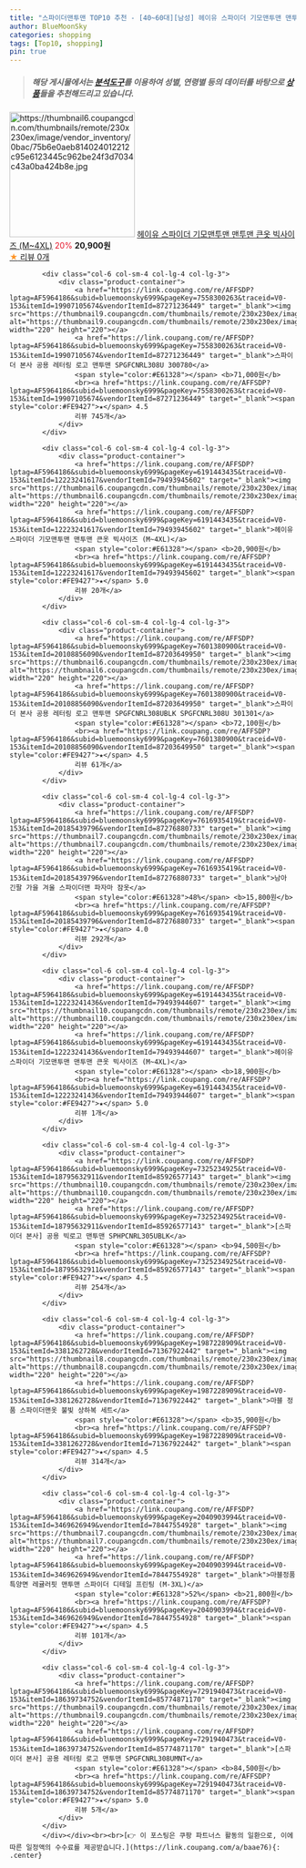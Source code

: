 ```yaml
---
title: "스파이더맨투맨 TOP10 추천 - [40~60대][남성] 헤이유 스파이더 기모맨투맨 맨투맨 큰옷 빅사이즈 (M~4XL)"
author: BlueMoonSky
categories: shopping
tags: [Top10, shopping]
pin: true
---
```


> ##### 해당 게시물에서는 [**분석도구**](https://itemscout.io/)를 이용하여 **성별**, **연령별** 등의 데이터를 바탕으로 [**상품**](https://link.coupang.com/a/baae76)들을 추천해드리고 있습니다.
<div class="container"><div class="row">
            <div class="col-6 col-sm-4 col-lg-4 col-lg-3">
                <div class="product-container">
                    <a href="https://link.coupang.com/re/AFFSDP?lptag=AF5964186&subid=bluemoonsky6999&pageKey=6191443435&traceid=V0-153&itemId=12223241617&vendorItemId=79493945602" target="_blank"><img src="https://thumbnail6.coupangcdn.com/thumbnails/remote/230x230ex/image/vendor_inventory/0bac/75b6e0aeb814024012212c95e6123445c962be24f3d7034c43a0ba424b8e.jpg" alt="https://thumbnail6.coupangcdn.com/thumbnails/remote/230x230ex/image/vendor_inventory/0bac/75b6e0aeb814024012212c95e6123445c962be24f3d7034c43a0ba424b8e.jpg" width="220" height="220"></a>
                    <a href="https://link.coupang.com/re/AFFSDP?lptag=AF5964186&subid=bluemoonsky6999&pageKey=6191443435&traceid=V0-153&itemId=12223241617&vendorItemId=79493945602" target="_blank">헤이유 스파이더 기모맨투맨 맨투맨 큰옷 빅사이즈 (M~4XL)</a>
                    <span style="color:#E61328">20%</span> <b>20,900원</b>
                    <br><a href="https://link.coupang.com/re/AFFSDP?lptag=AF5964186&subid=bluemoonsky6999&pageKey=6191443435&traceid=V0-153&itemId=12223241617&vendorItemId=79493945602" target="_blank"><span style="color:#FE9427">★</span> 
                    리뷰 0개</a>
                </div>
            </div>
            
            <div class="col-6 col-sm-4 col-lg-4 col-lg-3">
                <div class="product-container">
                    <a href="https://link.coupang.com/re/AFFSDP?lptag=AF5964186&subid=bluemoonsky6999&pageKey=7558300263&traceid=V0-153&itemId=19907105674&vendorItemId=87271236449" target="_blank"><img src="https://thumbnail9.coupangcdn.com/thumbnails/remote/230x230ex/image/vendor_inventory/f064/5015dc26b428bac358d22cd88fb76a59a87d2345016b95ac2cb333c35310.jpg" alt="https://thumbnail9.coupangcdn.com/thumbnails/remote/230x230ex/image/vendor_inventory/f064/5015dc26b428bac358d22cd88fb76a59a87d2345016b95ac2cb333c35310.jpg" width="220" height="220"></a>
                    <a href="https://link.coupang.com/re/AFFSDP?lptag=AF5964186&subid=bluemoonsky6999&pageKey=7558300263&traceid=V0-153&itemId=19907105674&vendorItemId=87271236449" target="_blank">스파이더 본사 공용 레터링 로고 맨투맨 SPGFCNRL308U 300780</a>
                    <span style="color:#E61328"></span> <b>71,000원</b>
                    <br><a href="https://link.coupang.com/re/AFFSDP?lptag=AF5964186&subid=bluemoonsky6999&pageKey=7558300263&traceid=V0-153&itemId=19907105674&vendorItemId=87271236449" target="_blank"><span style="color:#FE9427">★</span> 4.5
                    리뷰 745개</a>
                </div>
            </div>
            
            <div class="col-6 col-sm-4 col-lg-4 col-lg-3">
                <div class="product-container">
                    <a href="https://link.coupang.com/re/AFFSDP?lptag=AF5964186&subid=bluemoonsky6999&pageKey=6191443435&traceid=V0-153&itemId=12223241617&vendorItemId=79493945602" target="_blank"><img src="https://thumbnail6.coupangcdn.com/thumbnails/remote/230x230ex/image/vendor_inventory/0bac/75b6e0aeb814024012212c95e6123445c962be24f3d7034c43a0ba424b8e.jpg" alt="https://thumbnail6.coupangcdn.com/thumbnails/remote/230x230ex/image/vendor_inventory/0bac/75b6e0aeb814024012212c95e6123445c962be24f3d7034c43a0ba424b8e.jpg" width="220" height="220"></a>
                    <a href="https://link.coupang.com/re/AFFSDP?lptag=AF5964186&subid=bluemoonsky6999&pageKey=6191443435&traceid=V0-153&itemId=12223241617&vendorItemId=79493945602" target="_blank">헤이유 스파이더 기모맨투맨 맨투맨 큰옷 빅사이즈 (M~4XL)</a>
                    <span style="color:#E61328"></span> <b>20,900원</b>
                    <br><a href="https://link.coupang.com/re/AFFSDP?lptag=AF5964186&subid=bluemoonsky6999&pageKey=6191443435&traceid=V0-153&itemId=12223241617&vendorItemId=79493945602" target="_blank"><span style="color:#FE9427">★</span> 5.0
                    리뷰 20개</a>
                </div>
            </div>
            
            <div class="col-6 col-sm-4 col-lg-4 col-lg-3">
                <div class="product-container">
                    <a href="https://link.coupang.com/re/AFFSDP?lptag=AF5964186&subid=bluemoonsky6999&pageKey=7601380900&traceid=V0-153&itemId=20108856090&vendorItemId=87203649950" target="_blank"><img src="https://thumbnail6.coupangcdn.com/thumbnails/remote/230x230ex/image/vendor_inventory/03d2/ed7a25ac41d102043dd27fb110f2b2faf2d0e7b84f98d66159bcb3ee1121.jpg" alt="https://thumbnail6.coupangcdn.com/thumbnails/remote/230x230ex/image/vendor_inventory/03d2/ed7a25ac41d102043dd27fb110f2b2faf2d0e7b84f98d66159bcb3ee1121.jpg" width="220" height="220"></a>
                    <a href="https://link.coupang.com/re/AFFSDP?lptag=AF5964186&subid=bluemoonsky6999&pageKey=7601380900&traceid=V0-153&itemId=20108856090&vendorItemId=87203649950" target="_blank">스파이더 본사 공용 레터링 로고 맨투맨 SPGFCNRL308UBLK SPGFCNRL308U 301301</a>
                    <span style="color:#E61328"></span> <b>72,100원</b>
                    <br><a href="https://link.coupang.com/re/AFFSDP?lptag=AF5964186&subid=bluemoonsky6999&pageKey=7601380900&traceid=V0-153&itemId=20108856090&vendorItemId=87203649950" target="_blank"><span style="color:#FE9427">★</span> 4.5
                    리뷰 61개</a>
                </div>
            </div>
            
            <div class="col-6 col-sm-4 col-lg-4 col-lg-3">
                <div class="product-container">
                    <a href="https://link.coupang.com/re/AFFSDP?lptag=AF5964186&subid=bluemoonsky6999&pageKey=7616935419&traceid=V0-153&itemId=20185439796&vendorItemId=87276880733" target="_blank"><img src="https://thumbnail7.coupangcdn.com/thumbnails/remote/230x230ex/image/vendor_inventory/f759/83b691b6734bbebd4e5668cd3444814298911afd10987366c7324a21b2a1.jpg" alt="https://thumbnail7.coupangcdn.com/thumbnails/remote/230x230ex/image/vendor_inventory/f759/83b691b6734bbebd4e5668cd3444814298911afd10987366c7324a21b2a1.jpg" width="220" height="220"></a>
                    <a href="https://link.coupang.com/re/AFFSDP?lptag=AF5964186&subid=bluemoonsky6999&pageKey=7616935419&traceid=V0-153&itemId=20185439796&vendorItemId=87276880733" target="_blank">남아 긴팔 가을 겨울 스파이더맨 파자마 잠옷</a>
                    <span style="color:#E61328">48%</span> <b>15,800원</b>
                    <br><a href="https://link.coupang.com/re/AFFSDP?lptag=AF5964186&subid=bluemoonsky6999&pageKey=7616935419&traceid=V0-153&itemId=20185439796&vendorItemId=87276880733" target="_blank"><span style="color:#FE9427">★</span> 4.0
                    리뷰 292개</a>
                </div>
            </div>
            
            <div class="col-6 col-sm-4 col-lg-4 col-lg-3">
                <div class="product-container">
                    <a href="https://link.coupang.com/re/AFFSDP?lptag=AF5964186&subid=bluemoonsky6999&pageKey=6191443435&traceid=V0-153&itemId=12223241436&vendorItemId=79493944607" target="_blank"><img src="https://thumbnail10.coupangcdn.com/thumbnails/remote/230x230ex/image/vendor_inventory/3e2d/50c5c0c5dedc017681a23c592c2d98d27b89faa0d0fac0f02c83ebaa8c74.jpg" alt="https://thumbnail10.coupangcdn.com/thumbnails/remote/230x230ex/image/vendor_inventory/3e2d/50c5c0c5dedc017681a23c592c2d98d27b89faa0d0fac0f02c83ebaa8c74.jpg" width="220" height="220"></a>
                    <a href="https://link.coupang.com/re/AFFSDP?lptag=AF5964186&subid=bluemoonsky6999&pageKey=6191443435&traceid=V0-153&itemId=12223241436&vendorItemId=79493944607" target="_blank">헤이유 스파이더 기모맨투맨 맨투맨 큰옷 빅사이즈 (M~4XL)</a>
                    <span style="color:#E61328"></span> <b>18,900원</b>
                    <br><a href="https://link.coupang.com/re/AFFSDP?lptag=AF5964186&subid=bluemoonsky6999&pageKey=6191443435&traceid=V0-153&itemId=12223241436&vendorItemId=79493944607" target="_blank"><span style="color:#FE9427">★</span> 5.0
                    리뷰 1개</a>
                </div>
            </div>
            
            <div class="col-6 col-sm-4 col-lg-4 col-lg-3">
                <div class="product-container">
                    <a href="https://link.coupang.com/re/AFFSDP?lptag=AF5964186&subid=bluemoonsky6999&pageKey=7325234925&traceid=V0-153&itemId=18795632911&vendorItemId=85926577143" target="_blank"><img src="https://thumbnail10.coupangcdn.com/thumbnails/remote/230x230ex/image/vendor_inventory/8229/03da984b9fbb285476133420632fb5a0978c4dc8df8aef4a0a11be154119.jpg" alt="https://thumbnail10.coupangcdn.com/thumbnails/remote/230x230ex/image/vendor_inventory/8229/03da984b9fbb285476133420632fb5a0978c4dc8df8aef4a0a11be154119.jpg" width="220" height="220"></a>
                    <a href="https://link.coupang.com/re/AFFSDP?lptag=AF5964186&subid=bluemoonsky6999&pageKey=7325234925&traceid=V0-153&itemId=18795632911&vendorItemId=85926577143" target="_blank">[스파이더 본사] 공용 빅로고 맨투맨 SPHPCNRL305UBLK</a>
                    <span style="color:#E61328"></span> <b>94,500원</b>
                    <br><a href="https://link.coupang.com/re/AFFSDP?lptag=AF5964186&subid=bluemoonsky6999&pageKey=7325234925&traceid=V0-153&itemId=18795632911&vendorItemId=85926577143" target="_blank"><span style="color:#FE9427">★</span> 4.5
                    리뷰 254개</a>
                </div>
            </div>
            
            <div class="col-6 col-sm-4 col-lg-4 col-lg-3">
                <div class="product-container">
                    <a href="https://link.coupang.com/re/AFFSDP?lptag=AF5964186&subid=bluemoonsky6999&pageKey=1987228909&traceid=V0-153&itemId=3381262728&vendorItemId=71367922442" target="_blank"><img src="https://thumbnail8.coupangcdn.com/thumbnails/remote/230x230ex/image/vendor_inventory/43de/da1c959ab1762b79dc2440339767486b65556c850e29228c92a70cb2250c.jpg" alt="https://thumbnail8.coupangcdn.com/thumbnails/remote/230x230ex/image/vendor_inventory/43de/da1c959ab1762b79dc2440339767486b65556c850e29228c92a70cb2250c.jpg" width="220" height="220"></a>
                    <a href="https://link.coupang.com/re/AFFSDP?lptag=AF5964186&subid=bluemoonsky6999&pageKey=1987228909&traceid=V0-153&itemId=3381262728&vendorItemId=71367922442" target="_blank">마블 정품 스파이더맨옷 불빛 상하복 세트</a>
                    <span style="color:#E61328"></span> <b>35,900원</b>
                    <br><a href="https://link.coupang.com/re/AFFSDP?lptag=AF5964186&subid=bluemoonsky6999&pageKey=1987228909&traceid=V0-153&itemId=3381262728&vendorItemId=71367922442" target="_blank"><span style="color:#FE9427">★</span> 4.5
                    리뷰 314개</a>
                </div>
            </div>
            
            <div class="col-6 col-sm-4 col-lg-4 col-lg-3">
                <div class="product-container">
                    <a href="https://link.coupang.com/re/AFFSDP?lptag=AF5964186&subid=bluemoonsky6999&pageKey=2040903994&traceid=V0-153&itemId=3469626949&vendorItemId=78447554928" target="_blank"><img src="https://thumbnail7.coupangcdn.com/thumbnails/remote/230x230ex/image/vendor_inventory/161c/c82b6e91e3fdf4ad9c9ae3ac9e7c12a1ac721c920a0a9519010c3269b301.jpg" alt="https://thumbnail7.coupangcdn.com/thumbnails/remote/230x230ex/image/vendor_inventory/161c/c82b6e91e3fdf4ad9c9ae3ac9e7c12a1ac721c920a0a9519010c3269b301.jpg" width="220" height="220"></a>
                    <a href="https://link.coupang.com/re/AFFSDP?lptag=AF5964186&subid=bluemoonsky6999&pageKey=2040903994&traceid=V0-153&itemId=3469626949&vendorItemId=78447554928" target="_blank">마블정품 특양면 레귤러핏 맨투맨 스파이더 디테일 프린팅 (M-3XL)</a>
                    <span style="color:#E61328">52%</span> <b>21,800원</b>
                    <br><a href="https://link.coupang.com/re/AFFSDP?lptag=AF5964186&subid=bluemoonsky6999&pageKey=2040903994&traceid=V0-153&itemId=3469626949&vendorItemId=78447554928" target="_blank"><span style="color:#FE9427">★</span> 4.5
                    리뷰 101개</a>
                </div>
            </div>
            
            <div class="col-6 col-sm-4 col-lg-4 col-lg-3">
                <div class="product-container">
                    <a href="https://link.coupang.com/re/AFFSDP?lptag=AF5964186&subid=bluemoonsky6999&pageKey=7291940473&traceid=V0-153&itemId=18639734752&vendorItemId=85774871170" target="_blank"><img src="https://thumbnail9.coupangcdn.com/thumbnails/remote/230x230ex/image/vendor_inventory/1ead/b5ca95118cd16b488318ed9abf0a3d421cd78b0b83740353fd8df2cc0a41.jpg" alt="https://thumbnail9.coupangcdn.com/thumbnails/remote/230x230ex/image/vendor_inventory/1ead/b5ca95118cd16b488318ed9abf0a3d421cd78b0b83740353fd8df2cc0a41.jpg" width="220" height="220"></a>
                    <a href="https://link.coupang.com/re/AFFSDP?lptag=AF5964186&subid=bluemoonsky6999&pageKey=7291940473&traceid=V0-153&itemId=18639734752&vendorItemId=85774871170" target="_blank">[스파이더 본사] 공용 레터링 로고 맨투맨 SPGFCNRL308UMNT</a>
                    <span style="color:#E61328"></span> <b>84,500원</b>
                    <br><a href="https://link.coupang.com/re/AFFSDP?lptag=AF5964186&subid=bluemoonsky6999&pageKey=7291940473&traceid=V0-153&itemId=18639734752&vendorItemId=85774871170" target="_blank"><span style="color:#FE9427">★</span> 5.0
                    리뷰 5개</a>
                </div>
            </div>
            </div></div><br><br>[👉 이 포스팅은 쿠팡 파트너스 활동의 일환으로, 이에 따른 일정액의 수수료를 제공받습니다.](https://link.coupang.com/a/baae76){: .center}